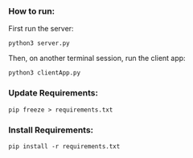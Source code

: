 ### How to run:
First run the server:
```
python3 server.py
```
Then, on another terminal session, run the client app:
```
python3 clientApp.py
```
### Update Requirements:
```
pip freeze > requirements.txt
```
### Install Requirements:
```
pip install -r requirements.txt 
```

